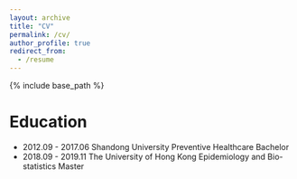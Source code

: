 ```yaml
---
layout: archive
title: "CV"
permalink: /cv/
author_profile: true
redirect_from:
  - /resume
---
```


{% include base_path %}

Education
======
* 2012.09 - 2017.06     Shandong University Preventive Healthcare                          Bachelor
* 2018.09 - 2019.11     The University of Hong Kong Epidemiology and Bio-statistics        Master

